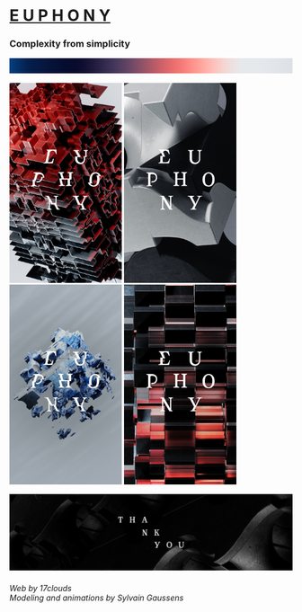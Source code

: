 # <a href="https://17clouds.github.io/euphony/euphony/ready-html/"> E U P H O N Y  </a>

### Complexity from simplicity

<img src="https://github.com/17clouds/euphony/blob/84b5a7ab14051dab0955da5e0f3be3b7f5ecb08d/euphony/assets/readme-img/1.png" width="992">
<p>
  <img src="https://github.com/17clouds/euphony/blob/84b5a7ab14051dab0955da5e0f3be3b7f5ecb08d/euphony/assets/readme-img/2.png" width="200"> 
  <img src="https://github.com/17clouds/euphony/blob/84b5a7ab14051dab0955da5e0f3be3b7f5ecb08d/euphony/assets/readme-img/3.png" width="200"> 
  <img src="https://github.com/17clouds/euphony/blob/84b5a7ab14051dab0955da5e0f3be3b7f5ecb08d/euphony/assets/readme-img/4.png" width="200"> 
  <img src="https://github.com/17clouds/euphony/blob/84b5a7ab14051dab0955da5e0f3be3b7f5ecb08d/euphony/assets/readme-img/5.png" width="200">
<p/>
<img src="https://github.com/17clouds/euphony/blob/84b5a7ab14051dab0955da5e0f3be3b7f5ecb08d/euphony/assets/readme-img/6.png" width="992">

###### Web by 17clouds <br> Modeling and animations by Sylvain Gaussens
